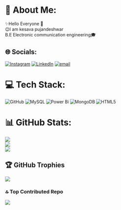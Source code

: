 
# 💫 About Me:
✨Hello Everyone 👋<br>😉I am kesava pujandeshwar<br>B.E Electronic communication engineering🎓<br>


## 🌐 Socials:
[![Instagram](https://img.shields.io/badge/Instagram-%23E4405F.svg?logo=Instagram&logoColor=white)](https://instagram.com/kesu__kesavan) [![LinkedIn](https://img.shields.io/badge/LinkedIn-%230077B5.svg?logo=linkedin&logoColor=white)](https://www.linkedin.com/in/kesava-pujandeshwar-s-67b375256/) [![email](https://img.shields.io/badge/Email-D14836?logo=gmail&logoColor=white)](mailto:kesueshwar@gmail.com) 

# 💻 Tech Stack:
![GitHub](https://img.shields.io/badge/github-%23121011.svg?style=for-the-badge&logo=github&logoColor=white) ![MySQL](https://img.shields.io/badge/mysql-4479A1.svg?style=for-the-badge&logo=mysql&logoColor=white) ![Power Bi](https://img.shields.io/badge/power_bi-F2C811?style=for-the-badge&logo=powerbi&logoColor=black) ![MongoDB](https://img.shields.io/badge/MongoDB-%234ea94b.svg?style=for-the-badge&logo=mongodb&logoColor=white) ![HTML5](https://img.shields.io/badge/html5-%23E34F26.svg?style=for-the-badge&logo=html5&logoColor=white)
# 📊 GitHub Stats:
![](https://github-readme-stats.vercel.app/api?username=kesukesavan&theme=dark&hide_border=false&include_all_commits=false&count_private=false)<br/>
![](https://nirzak-streak-stats.vercel.app/?user=kesukesavan&theme=dark&hide_border=false)<br/>
![](https://github-readme-stats.vercel.app/api/top-langs/?username=kesukesavan&theme=dark&hide_border=false&include_all_commits=false&count_private=false&layout=compact)

## 🏆 GitHub Trophies
![](https://github-profile-trophy.vercel.app/?username=kesukesavan&theme=tokyonight&no-frame=true&no-bg=false&margin-w=4)

### 🔝 Top Contributed Repo
![](https://github-contributor-stats.vercel.app/api?username=kesukesavan&limit=5&theme=dark&combine_all_yearly_contributions=true)

<!-- Proudly created with GPRM ( https://gprm.itsvg.in ) -->
